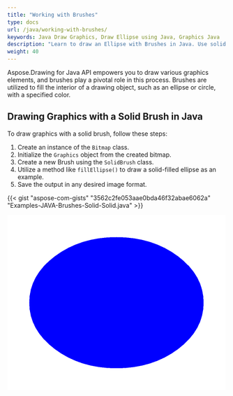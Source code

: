 ```yaml
---
title: "Working with Brushes"
type: docs
url: /java/working-with-brushes/
keywords: Java Draw Graphics, Draw Ellipse using Java, Graphics Java
description: "Learn to draw an Ellipse with Brushes in Java. Use solid brush to draw graphics in Java."
weight: 40
---
```


Aspose.Drawing for Java API empowers you to draw various graphics elements, and brushes play a pivotal role in this process. Brushes are utilized to fill the interior of a drawing object, such as an ellipse or circle, with a specified color.

## **Drawing Graphics with a Solid Brush in Java**

To draw graphics with a solid brush, follow these steps:

1. Create an instance of the `Bitmap` class.
2. Initialize the `Graphics` object from the created bitmap.
3. Create a new Brush using the `SolidBrush` class.
4. Utilize a method like `fillEllipse()` to draw a solid-filled ellipse as an example.
5. Save the output in any desired image format.

{{< gist "aspose-com-gists" "3562c2fe053aae0bda46f32abae6062a" "Examples-JAVA-Brushes-Solid-Solid.java" >}}

<img src="https://github.com/aspose-drawing/Aspose.Drawing-for-Java/raw/master/Examples/Data/Brushes/Solid_out.png" alt="Drawing with solid brush" width="500" />
